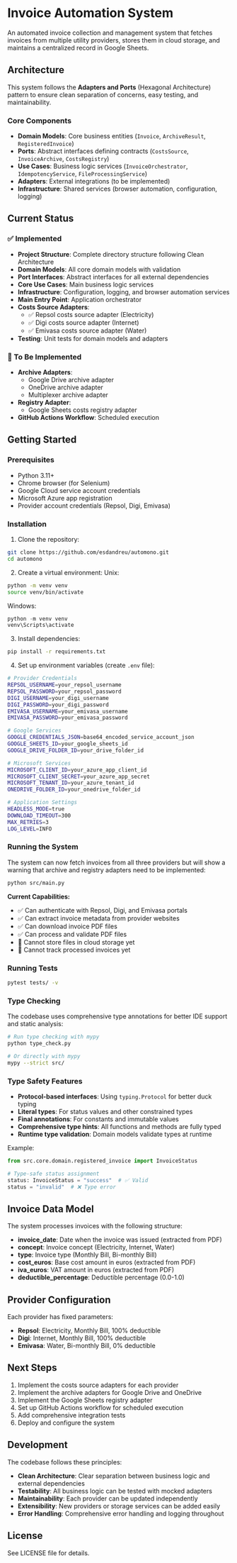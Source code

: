 # Invoice Automation System

An automated invoice collection and management system that fetches invoices from multiple utility providers, stores them in cloud storage, and maintains a centralized record in Google Sheets.

## Architecture

This system follows the **Adapters and Ports** (Hexagonal Architecture) pattern to ensure clean separation of concerns, easy testing, and maintainability.

### Core Components

- **Domain Models**: Core business entities (`Invoice`, `ArchiveResult`, `RegisteredInvoice`)
- **Ports**: Abstract interfaces defining contracts (`CostsSource`, `InvoiceArchive`, `CostsRegistry`)
- **Use Cases**: Business logic services (`InvoiceOrchestrator`, `IdempotencyService`, `FileProcessingService`)
- **Adapters**: External integrations (to be implemented)
- **Infrastructure**: Shared services (browser automation, configuration, logging)

## Current Status

### ✅ Implemented

- **Project Structure**: Complete directory structure following Clean Architecture
- **Domain Models**: All core domain models with validation
- **Port Interfaces**: Abstract interfaces for all external dependencies
- **Core Use Cases**: Main business logic services
- **Infrastructure**: Configuration, logging, and browser automation services
- **Main Entry Point**: Application orchestrator
- **Costs Source Adapters**: 
  - ✅ Repsol costs source adapter (Electricity)
  - ✅ Digi costs source adapter (Internet)
  - ✅ Emivasa costs source adapter (Water)
- **Testing**: Unit tests for domain models and adapters

### 🚧 To Be Implemented

- **Archive Adapters**:
  - Google Drive archive adapter
  - OneDrive archive adapter
  - Multiplexer archive adapter
- **Registry Adapter**:
  - Google Sheets costs registry adapter
- **GitHub Actions Workflow**: Scheduled execution

## Getting Started

### Prerequisites

- Python 3.11+
- Chrome browser (for Selenium)
- Google Cloud service account credentials
- Microsoft Azure app registration
- Provider account credentials (Repsol, Digi, Emivasa)

### Installation

1. Clone the repository:
```bash
git clone https://github.com/esdandreu/automono.git
cd automono
```

2. Create a virtual environment:
Unix:
```bash
python -m venv venv
source venv/bin/activate 
```

Windows:
```powershell
python -m venv venv
venv\Scripts\activate
```

3. Install dependencies:
```bash
pip install -r requirements.txt
```

4. Set up environment variables (create `.env` file):
```bash
# Provider Credentials
REPSOL_USERNAME=your_repsol_username
REPSOL_PASSWORD=your_repsol_password
DIGI_USERNAME=your_digi_username
DIGI_PASSWORD=your_digi_password
EMIVASA_USERNAME=your_emivasa_username
EMIVASA_PASSWORD=your_emivasa_password

# Google Services
GOOGLE_CREDENTIALS_JSON=base64_encoded_service_account_json
GOOGLE_SHEETS_ID=your_google_sheets_id
GOOGLE_DRIVE_FOLDER_ID=your_drive_folder_id

# Microsoft Services
MICROSOFT_CLIENT_ID=your_azure_app_client_id
MICROSOFT_CLIENT_SECRET=your_azure_app_secret
MICROSOFT_TENANT_ID=your_azure_tenant_id
ONEDRIVE_FOLDER_ID=your_onedrive_folder_id

# Application Settings
HEADLESS_MODE=true
DOWNLOAD_TIMEOUT=300
MAX_RETRIES=3
LOG_LEVEL=INFO
```

### Running the System

The system can now fetch invoices from all three providers but will show a warning that archive and registry adapters need to be implemented:

```bash
python src/main.py
```

**Current Capabilities:**
- ✅ Can authenticate with Repsol, Digi, and Emivasa portals
- ✅ Can extract invoice metadata from provider websites
- ✅ Can download invoice PDF files
- ✅ Can process and validate PDF files
- 🚧 Cannot store files in cloud storage yet
- 🚧 Cannot track processed invoices yet

### Running Tests

```bash
pytest tests/ -v
```

### Type Checking

The codebase uses comprehensive type annotations for better IDE support and static analysis:

```bash
# Run type checking with mypy
python type_check.py

# Or directly with mypy
mypy --strict src/
```

### Type Safety Features

- **Protocol-based interfaces**: Using `typing.Protocol` for better duck typing
- **Literal types**: For status values and other constrained types
- **Final annotations**: For constants and immutable values
- **Comprehensive type hints**: All functions and methods are fully typed
- **Runtime type validation**: Domain models validate types at runtime

Example:
```python
from src.core.domain.registered_invoice import InvoiceStatus

# Type-safe status assignment
status: InvoiceStatus = "success"  # ✅ Valid
status = "invalid"  # ❌ Type error
```

## Invoice Data Model

The system processes invoices with the following structure:

- **invoice_date**: Date when the invoice was issued (extracted from PDF)
- **concept**: Invoice concept (Electricity, Internet, Water)
- **type**: Invoice type (Monthly Bill, Bi-monthly Bill)
- **cost_euros**: Base cost amount in euros (extracted from PDF)
- **iva_euros**: VAT amount in euros (extracted from PDF)
- **deductible_percentage**: Deductible percentage (0.0-1.0)

## Provider Configuration

Each provider has fixed parameters:

- **Repsol**: Electricity, Monthly Bill, 100% deductible
- **Digi**: Internet, Monthly Bill, 100% deductible  
- **Emivasa**: Water, Bi-monthly Bill, 0% deductible

## Next Steps

1. Implement the costs source adapters for each provider
2. Implement the archive adapters for Google Drive and OneDrive
3. Implement the Google Sheets registry adapter
4. Set up GitHub Actions workflow for scheduled execution
5. Add comprehensive integration tests
6. Deploy and configure the system

## Development

The codebase follows these principles:

- **Clean Architecture**: Clear separation between business logic and external dependencies
- **Testability**: All business logic can be tested with mocked adapters
- **Maintainability**: Each provider can be updated independently
- **Extensibility**: New providers or storage services can be added easily
- **Error Handling**: Comprehensive error handling and logging throughout

## License

See LICENSE file for details.